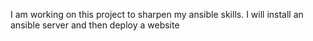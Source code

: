 I am working on this project to sharpen my ansible skills.
I will install an ansible server and then deploy a website 
